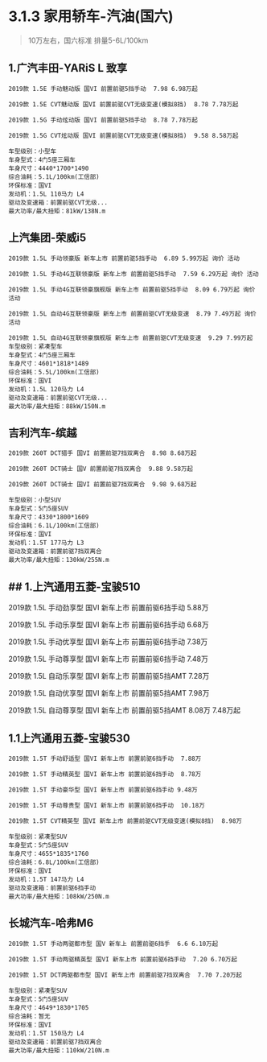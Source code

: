 # 3.1.3 家用轿车-汽油(国六)

>10万左右，国六标准 排量5-6L/100km

## 1.广汽丰田-YARiS L 致享

```
2019款 1.5E 手动魅动版 国VI 前置前驱5挡手动  7.98 6.98万起 

2019款 1.5E CVT魅动版 国VI 前置前驱CVT无级变速(模拟8挡)  8.78 7.78万起

2019款 1.5G 手动炫动版 国VI 前置前驱5挡手动  8.78 7.78万起

2019款 1.5G CVT炫动版 国VI 前置前驱CVT无级变速(模拟8挡)  9.58 8.58万起 

车型级别：小型车
车身型式：4门5座三厢车
车身尺寸：4440*1700*1490
综合油耗：5.1L/100km(工信部)
环保标准：国VI
发动机：1.5L 110马力 L4
驱动及变速箱：前置前驱CVT无级...
最大功率/最大扭矩：81kW/138N.m
```

## 上汽集团-荣威i5

```
2019款 1.5L 手动领豪版 新车上市 前置前驱5挡手动  6.89 5.99万起 询价 活动

2019款 1.5L 手动4G互联领豪版 新车上市 前置前驱5挡手动  7.59 6.29万起 询价 活动

2019款 1.5L 手动4G互联领豪旗舰版 新车上市 前置前驱5挡手动  8.09 6.79万起 询价 活动

2019款 1.5L 自动4G互联领豪版 新车上市 前置前驱CVT无级变速  8.79 7.49万起 询价 活动

2019款 1.5L 自动4G互联领豪旗舰版 新车上市 前置前驱CVT无级变速  9.29 7.99万起
车型级别：紧凑型车
车身型式：4门5座三厢车
车身尺寸：4601*1818*1489
综合油耗：5.5L/100km(工信部)
环保标准：国VI
发动机：1.5L 120马力 L4
驱动及变速箱：前置前驱CVT无级...
最大功率/最大扭矩：88kW/150N.m
```


## 吉利汽车-缤越

```
2019款 260T DCT猎手 国VI 前置前驱7挡双离合  8.98 8.68万起 

2019款 260T DCT骑士 国V 前置前驱7挡双离合  9.88 9.58万起

2019款 260T DCT骑士 国VI 前置前驱7挡双离合  9.98 9.68万起 

车型级别：小型SUV
车身型式：5门5座SUV
车身尺寸：4330*1800*1609
综合油耗：6.1L/100km(工信部)
环保标准：国VI
发动机：1.5T 177马力 L3
驱动及变速箱：前置前驱7挡双离合
最大功率/最大扭矩：130kW/255N.m
```

## ## 1.上汽通用五菱-宝骏510

2019款 1.5L 手动劲享型 国VI 新车上市 前置前驱6挡手动  5.88万

2019款 1.5L 手动乐享型 国VI 新车上市 前置前驱6挡手动  6.68万

2019款 1.5L 手动优享型 国VI 新车上市 前置前驱6挡手动  7.38万

2019款 1.5L 手动尊享型 国VI 新车上市 前置前驱6挡手动  7.48万

2019款 1.5L 自动乐享型 国VI 新车上市 前置前驱5挡AMT  7.28万

2019款 1.5L 自动优享型 国VI 新车上市 前置前驱5挡AMT  7.98万

2019款 1.5L 自动尊享型 国VI 新车上市 前置前驱5挡AMT  8.08万 7.48万起


## 1.1上汽通用五菱-宝骏530

```
2019款 1.5T 手动舒适型 国VI 新车上市 前置前驱6挡手动  7.88万
 
2019款 1.5T 手动精英型 国VI 新车上市 前置前驱6挡手动  8.78万
  
2019款 1.5T 手动豪华型 国VI 新车上市 前置前驱6挡手动 9.48万

2019款 1.5T 手动尊贵型 国VI 新车上市 前置前驱6挡手动  10.18万

2019款 1.5T CVT精英型 国VI 新车上市 前置前驱CVT无级变速(模拟8挡)  8.98万

车型级别：紧凑型SUV
车身型式：5门5座SUV
车身尺寸：4655*1835*1760
综合油耗：6.8L/100km(工信部)
环保标准：国VI
发动机：1.5T 147马力 L4
驱动及变速箱：前置前驱6挡手动
最大功率/最大扭矩：108kW/250N.m

```


## 长城汽车-哈弗M6

```
2019款 1.5T 手动两驱都市型 国V 新车上 前置前驱6挡手  6.6 6.10万起

2019款 1.5T 手动两驱精英型 国VI 新车上市 前置前驱6挡手动  7.20 6.70万起

2019款 1.5T DCT两驱都市型 国VI 新车上市 前置前驱7挡双离合  7.70 7.20万起 

车型级别：紧凑型SUV
车身型式：5门5座SUV
车身尺寸：4649*1830*1705
综合油耗：暂无
环保标准：国VI
发动机：1.5T 150马力 L4
驱动及变速箱：前置前驱7挡双离合
最大功率/最大扭矩：110kW/210N.m
```
